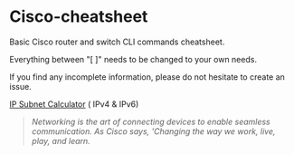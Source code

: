 # Cisco-cheatsheet
Basic Cisco router and switch CLI commands cheatsheet.

Everything between "[ ]" needs to be changed to your own needs.

If you find any incomplete information, please do not hesitate to create an issue.

[IP Subnet Calculator](https://www.calculator.net/ip-subnet-calculator.html)
( IPv4 & IPv6)

>*Networking is the art of connecting devices to enable seamless communication. As Cisco says, 'Changing the way we work, live, play, and learn.*
